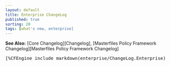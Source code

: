 ```yaml
---
layout: default
title: Enterprise ChangeLog
published: true
sorting: 20
tags: [what's new, enterprise]
---
```


**See Also:**  [Core Changelog][Changelog], [Masterfiles Policy Framework Changelog][Masterfiles Policy Framework Changelog]

<pre>
[%CFEngine_include_markdown(enterprise/ChangeLog.Enterprise)%]
</pre>
